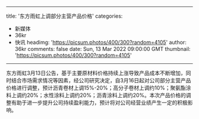 
---
title: '东方雨虹上调部分主营产品价格'
categories: 
 - 新媒体
 - 36kr
 - 快讯
headimg: 'https://picsum.photos/400/300?random=4105'
author: 36kr
comments: false
date: Sun, 13 Mar 2022 09:00:00 GMT
thumbnail: 'https://picsum.photos/400/300?random=4105'
---

<div>   
东方雨虹3月13日公告，基于主要原材料价格持续上涨导致产品成本不断增加，同时结合市场需求情况等因素，经公司研究决定，自3月16日起对公司部分主营产品价格进行调整，预计沥青卷材上调15%-20%；高分子卷材上调约10%；聚氨酯涂料上调约20%；水性涂料上调约20%；沥青涂料上调约20%。本次产品价格的调整有助于进一步提升公司持续盈利能力，预计将对公司经营业绩产生一定的积极影响。  
</div>
            